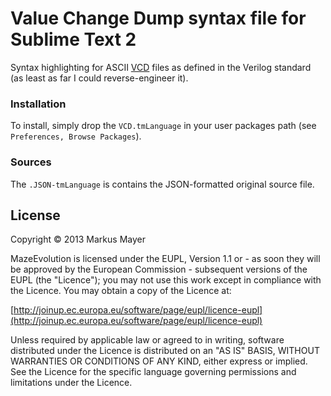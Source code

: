 # Value Change Dump syntax file for Sublime Text 2

Syntax highlighting for ASCII [VCD](http://en.wikipedia.org/wiki/Value_change_dump) files as defined in the Verilog standard (as least as far I could reverse-engineer it).

### Installation

To install, simply drop the `VCD.tmLanguage` in your user packages path (see `Preferences, Browse Packages`).

### Sources

The `.JSON-tmLanguage` is contains the JSON-formatted original source file.

## License

Copyright &copy; 2013 Markus Mayer

MazeEvolution is licensed under the EUPL, Version 1.1 or - as soon they will be approved by the European Commission -
subsequent versions of the EUPL (the "Licence"); you may not use this work except in compliance with the Licence.
You may obtain a copy of the Licence at:

[http://joinup.ec.europa.eu/software/page/eupl/licence-eupl](http://joinup.ec.europa.eu/software/page/eupl/licence-eupl)

Unless required by applicable law or agreed to in writing, software distributed under the Licence is
distributed on an "AS IS" BASIS, WITHOUT WARRANTIES OR CONDITIONS OF ANY KIND, either express or implied.
See the Licence for the specific language governing permissions and limitations under the Licence.
